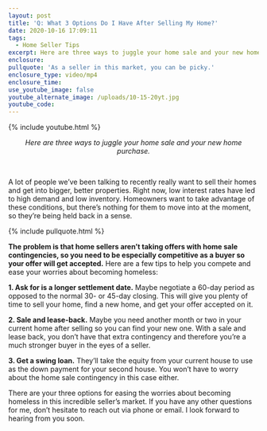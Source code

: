 ```yaml
---
layout: post
title: 'Q: What 3 Options Do I Have After Selling My Home?'
date: 2020-10-16 17:09:11
tags:
  - Home Seller Tips
excerpt: Here are three ways to juggle your home sale and your new home purchase.
enclosure:
pullquote: 'As a seller in this market, you can be picky.'
enclosure_type: video/mp4
enclosure_time:
use_youtube_image: false
youtube_alternate_image: /uploads/10-15-20yt.jpg
youtube_code:
---
```


{% include youtube.html %}

<center><em>Here are three ways to juggle your home sale and your new home purchase.</em></center>

&nbsp;

A lot of people we’ve been talking to recently really want to sell their homes and get into bigger, better properties. Right now, low interest rates have led to high demand and low inventory. Homeowners want to take advantage of these conditions, but there’s nothing for them to move into at the moment, so they’re being held back in a sense.&nbsp;

{% include pullquote.html %}

**The problem is that home sellers aren’t taking offers with home sale contingencies, so you need to be especially competitive as a buyer so your offer will get accepted.** Here are a few tips to help you compete and ease your worries about becoming homeless:

**1\. Ask for is a longer settlement date.** Maybe negotiate a 60-day period as opposed to the normal 30- or 45-day closing. This will give you plenty of time to sell your home, find a new home, and get your offer accepted on it.

**2\. Sale and lease-back.** Maybe you need another month or two in your current home after selling so you can find your new one. With a sale and lease back, you don’t have that extra contingency and therefore you’re a much stronger buyer in the eyes of a seller.

**3\. Get a swing loan.** They’ll take the equity from your current house to use as the down payment for your second house. You won’t have to worry about the home sale contingency in this case either.

There are your three options for easing the worries about becoming homeless in this incredible seller’s market. If you have any other questions for me, don’t hesitate to reach out via phone or email. I look forward to hearing from you soon.